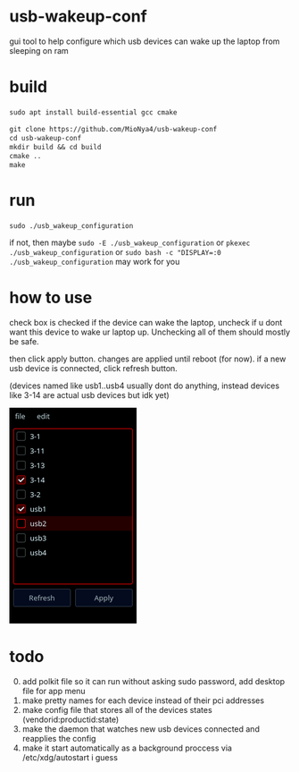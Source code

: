 # usb-wakeup-conf
gui tool to help configure which usb devices can wake up the laptop from sleeping on ram

# build
`sudo apt install build-essential gcc cmake`
```
git clone https://github.com/MioNya4/usb-wakeup-conf
cd usb-wakeup-conf
mkdir build && cd build
cmake ..
make
```

# run
`sudo ./usb_wakeup_configuration`


if not, then maybe `sudo -E ./usb_wakeup_configuration`
or `pkexec ./usb_wakeup_configuration`
or `sudo bash -c "DISPLAY=:0 ./usb_wakeup_configuration` may work for you

# how to use
check box is checked if the device can wake the laptop, uncheck if u dont want this device to wake ur laptop up. Unchecking all of them should mostly be safe.


then click apply button. changes are applied until reboot (for now). 
if a new usb device is connected, click refresh button.


(devices named like usb1..usb4 usually dont do anything, instead devices like 3-14 are actual usb devices but idk yet)

![text](https://github.com/MioNya4/usb-wakeup-conf/blob/main/Screenshot_20231119_165754.png)

# todo
0) add polkit file so it can run without asking sudo password, add desktop file for app menu
1) make pretty names for each device instead of their pci addresses
2) make config file that stores all of the devices states (vendorid:productid:state)
3) make the daemon that watches new usb devices connected and reapplies the config
4) make it start automatically as a background proccess via /etc/xdg/autostart i guess
